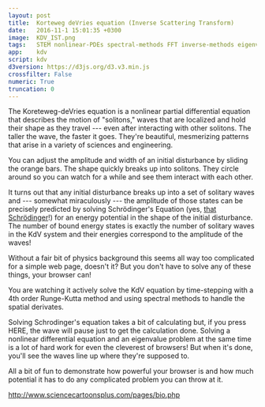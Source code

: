 ```yaml
---
layout: post
title:  Korteweg deVries equation (Inverse Scattering Transform)
date:   2016-11-1 15:01:35 +0300
image:  KDV_IST.png
tags:   STEM nonlinear-PDEs spectral-methods FFT inverse-methods eigenvalues mathematics physics wave
app:    kdv
script: kdv
d3version: https://d3js.org/d3.v3.min.js
crossfilter: False
numeric: True
truncation: 0
---
```


The Koreteweg-deVries equation is a nonlinear partial differential equation that describes the motion of "solitons," waves that are localized and hold their shape as they travel --- even after interacting with other solitons. The taller the wave, the faster it goes. They're beautiful, mesmerizing patterns that arise in a variety of sciences and engineering. 

You can adjust the amplitude and width of an initial disturbance by sliding the orange bars. The shape quickly breaks up into solitons. They circle around so you can watch for a while and see them interact with each other.

It turns out that any initial disturbance breaks up into a set of solitary waves and --- <span id=miracle>somewhat miraculously</span> --- the amplitude of those states can be precisely predicted by solving Schrödinger's Equation (yes, [that Schrödinger](https://duckduckgo.com/?q=%22Schrodinger+cat%22+&t=brave&iar=images&iax=images&ia=images)!) for an energy potential in the shape of the initial disturbance. The number of bound energy states is exactly the number of solitary waves in the KdV system and their energies correspond to the amplitude of the waves! 

Without a fair bit of physics background this seems all way too complicated for a simple web page, doesn't it? But you don't have to solve any of these things, your browser can!

You are watching it actively solve the KdV equation by time-stepping with a 4th order Runge-Kutta method and using spectral methods to handle the spatial derivates. 

Solving Schrodinger's equation takes a bit of calculating but, if you press <span id=starter>HERE</span>, the wave will pause just to get the calculation done. Solving a nonlinear differential equation and an eigenvalue problem at the same time is a lot of hard work for even the cleverest of browsers! But when it's done, you'll see the waves line up where they're supposed to.

All a bit of fun to demonstrate how powerful your browser is and how much potential it has to do any complicated problem you can throw at it.



http://www.sciencecartoonsplus.com/pages/bio.php
